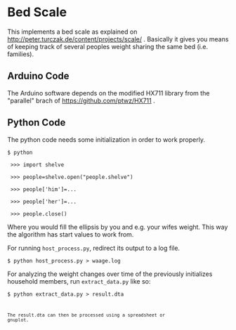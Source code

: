 Bed Scale
=========

This implements a bed scale as explained on http://peter.turczak.de/content/projects/scale/ .
Basically it gives you means of keeping track of several peoples weight sharing the same bed (i.e. families).

Arduino Code
------------
The Arduino software depends on the modified HX711 library from the &quot;parallel&quot; brach of https://github.com/ptwz/HX711 .

Python Code
-----------
The python code needs some initialization in order to work properly.

<code>$ python</code>

<code> >>> import shelve</code>

<code> >>> people=shelve.open("people.shelve")</code>

<code> >>> people['him']=...</code>

<code> >>> people['her']=...</code>

<code> >>> people.close()</code>

Where you would fill the ellipsis by you and e.g. your wifes weight. This way the algorithm has start values to work from.

For running `host_process.py`, redirect its output to a log file.

<code>$ python host_process.py > waage.log</code>

For analyzing the weight changes over time of the previously initializes household members, run `extract_data.py` like so:

<code>$ python extract_data.py > result.dta<code>

The result.dta can then be processed using a spreadsheet or gnuplot.
